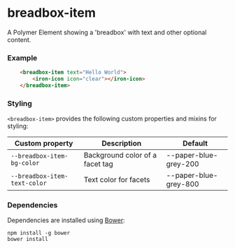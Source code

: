 # breadbox-item

A Polymer Element showing a 'breadbox' with text and other optional content.

### Example
```html
    <breadbox-item text="Hello World">
        <iron-icon icon="clear"></iron-icon>
    </breadbox-item>
```

### Styling

`<breadbox-item>` provides the following custom properties and mixins for styling:

Custom property | Description | Default
----------------|-------------|----------
`--breadbox-item-bg-color` | Background color of a facet tag | --paper-blue-grey-200
`--breadbox-item-text-color` | Text color for facets | --paper-blue-grey-800

### Dependencies

Dependencies are installed using [Bower](http://bower.io/):

    npm install -g bower
    bower install
